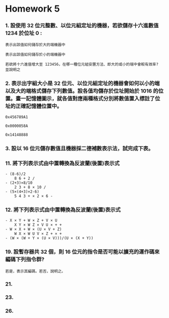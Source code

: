 # Homework 5

### 1. 設使用 32 位元整數、以位元組定址的機器，若欲儲存十六進數值 1234 於位址 0 :
    表示出該值如何儲存於大的端機器中

    表示出該值如何儲存於小的端機器中

    若欲將十六進值增大至 123456，在哪一種位元組安置方法、即大的或小的端中會較有效率? 並說明之

### 2. 表示出字組大小是 32 位元、以位元組定址的機器會如何以小的端以及大的端格式儲存下列數值。設各值均儲存於位址開始於 1016 的位置。畫一記憶體圖示，就各值對應兩種格式分別將數值置入標註了位址的正確記憶體位置中。
    0x456789A1

    0x0000058A

    0x14148888

### 3. 設以 16 位元儲存數值且機器採二德補數表示法，試完成下表。

### 11. 將下列表示式由中置轉換為反波蘭(後置)表示式
    - (8-6)/2
        8 6 + 2 /
    - (2+3)×8/10
        2 3 + 8 × 10 /
    - (5×(4+3)×2-6)
        5 4 3 + × 2 × 6 -
### 12. 將下列表示式由中置轉換為反波蘭(後置)表示式
    - X × Y + W × Z + V × U
        X Y × W Z × V U × + +
    - W × X + W × (U × V + Z)
        W X × W U V × Z + × +
    - (W × (W + Y × (U × V)))/(U × (X + Y))

### 19. 設暫存器共 32 個，則 16 位元的指令是否可能以擴充的運作碼來編碼下列指令群? 
    若是，表示其編碼。若否，說明之。

### 21. 

### 23. 

### 26. 
